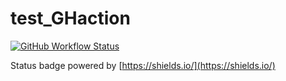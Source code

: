 # test_GHaction

[![GitHub Workflow Status](https://img.shields.io/github/workflow/status/ManonMartin/test_GHaction/test-gh-actions?color=%23FFBB00&label=test-gh-actions&logo=Wagtail&logoColor=%23FFBB00&style=flat-square)](https://github.com/ManonMartin/test_GHaction/actions?query=workflow%3Atest-gh-actions)

Status badge powered by [https://shields.io/](https://shields.io/)